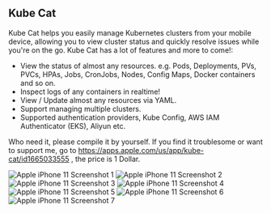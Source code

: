 ## Kube Cat

Kube Cat helps you easily manage Kubernetes clusters from your mobile device, allowing you to view cluster status and quickly resolve issues while you're on the go. Kube Cat has a lot of features and more to come!:

- View the status of almost any resources. e.g.
Pods, Deployments, PVs, PVCs, HPAs, Jobs, CronJobs, Nodes, Config Maps, Docker containers and so on.
- Inspect logs of any containers in realtime!
- View / Update almost any resources via YAML.
- Support managing multiple clusters.
- Supported authentication providers, Kube Config, AWS IAM Authenticator (EKS), Aliyun etc.

Who need it, please compile it by yourself. If you find it troublesome or want to support me, go to https://apps.apple.com/us/app/kube-cat/id1665033555 , the price is 1 Dollar.

![Apple iPhone 11 Screenshot 1](https://p.ipic.vip/j9wyq6.png)  ![Apple iPhone 11 Screenshot 2](https://p.ipic.vip/70bdon.png)  ![Apple iPhone 11 Screenshot 3](https://p.ipic.vip/8ej3sb.png)  ![Apple iPhone 11 Screenshot 4](https://p.ipic.vip/rmfu9v.png)  ![Apple iPhone 11 Screenshot 5](https://p.ipic.vip/w3kykg.png)  ![Apple iPhone 11 Screenshot 6](https://p.ipic.vip/0qt66j.png)  ![Apple iPhone 11 Screenshot 7](https://p.ipic.vip/deuaxh.png)
